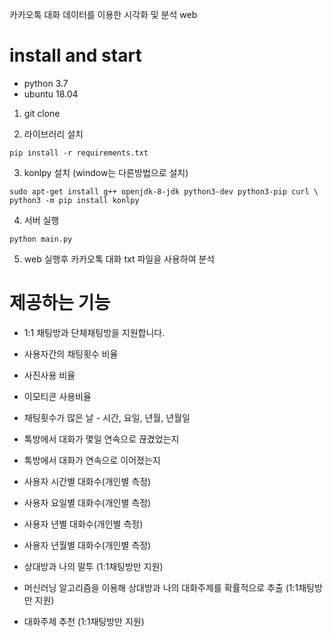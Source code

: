 카카오톡 대화 데이터를 이용한 시각화 및 분석 web

# install and start

- python 3.7
- ubuntu 18.04

1. git clone 

2. 라이브러리 설치
```commandline
pip install -r requirements.txt
```

3. konlpy 설치 (window는 다른방법으로 설치)
```commandline
sudo apt-get install g++ openjdk-8-jdk python3-dev python3-pip curl \
python3 -m pip install konlpy 
```

4. 서버 실행
```commandline
python main.py
```

5. web 실행후 카카오톡 대화 txt 파일을 사용하여 분석

# 제공하는 기능

- 1:1 채팅방과 단체채팅방을 지원합니다.
- 사용자간의 채팅횟수 비율
- 사진사용 비율
- 이모티콘 사용비율
- 채팅횟수가 많은 날 - 시간, 요일, 년월, 년월일
- 톡방에서 대화가 몇일 연속으로 끊겼었는지
- 톡방에서 대화가 연속으로 이어졌는지
- 사용자 시간별 대화수(개인별 측정)
- 사용자 요일별 대화수(개인별 측정)
- 사용자 년별 대화수(개인별 측정)
- 사용자 년월별 대화수(개인별 측정)

- 상대방과 나의 말투 (1:1채팅방만 지원)
- 머신러닝 알고리즘을 이용해 상대방과
나의 대화주제를 확률적으로 추출 (1:1채팅방만 지원)
- 대화주제 추천 (1:1채팅방만 지원)
